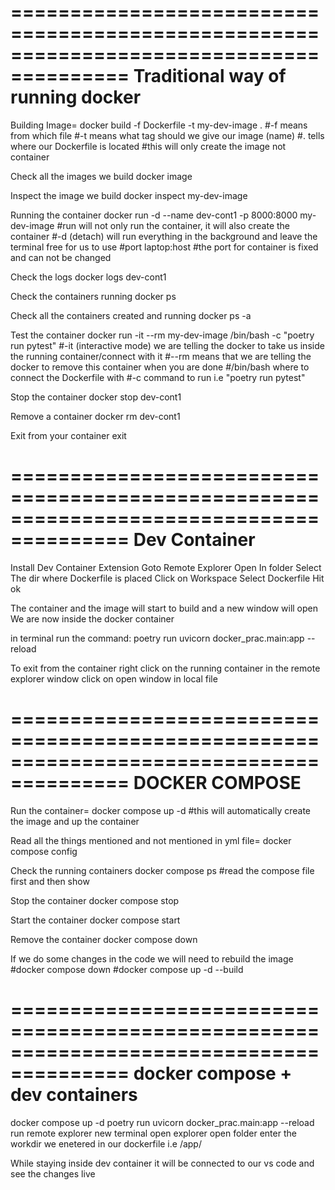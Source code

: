 ========================================================================================
Traditional way of running docker
========================================================================================
Building Image=
docker build -f Dockerfile -t my-dev-image .
#-f means from which file
#-t means what tag should we give our image (name)
#. tells where our Dockerfile is located
#this will only create the image not container


Check all the images we build
docker image


Inspect the image we build
docker inspect my-dev-image


Running the container
docker run -d --name dev-cont1 -p 8000:8000 my-dev-image
#run will not only run the container, it will also create the container
#-d (detach) will run everything in the background and leave the terminal free for us to use
#port laptop:host 
#the port for container is fixed and can not be changed


Check the logs
docker logs dev-cont1


Check the containers running
docker ps


Check all the containers created and running
docker ps -a


Test the container
docker run -it --rm my-dev-image /bin/bash -c "poetry run pytest"
#-it (interactive mode) we are telling the docker to take us inside the running container/connect with it
#--rm means that we are telling the docker to remove this container when you are done
#/bin/bash where to connect the Dockerfile with
#-c command to run i.e "poetry run pytest"


Stop the container
docker stop dev-cont1


Remove a container
docker rm dev-cont1


Exit from your container
exit

========================================================================================
Dev Container
========================================================================================
Install Dev Container Extension
Goto Remote Explorer
Open In folder
Select The dir where Dockerfile is placed
Click on Workspace
Select Dockerfile
Hit ok


The container and the image will start to build and a new window will open
We are now inside the docker container


in terminal run the command:
poetry run uvicorn docker_prac.main:app --reload


To exit from the container
right click on the running container in the remote explorer window
click on open window in local file

========================================================================================
DOCKER COMPOSE
========================================================================================
Run the container=
docker compose up -d
#this will automatically create the image and up the container


Read all the things mentioned and not mentioned in yml file=
docker compose config


Check the running containers
docker compose ps
#read the compose file first and then show


Stop the container
docker compose stop


Start the container
docker compose start


Remove the container
docker compose down


If we do some changes in the code we will need to rebuild the image
#docker compose down
#docker compose up -d --build

========================================================================================
docker compose + dev containers
========================================================================================
docker compose up -d
poetry run uvicorn docker_prac.main:app --reload
run remote explorer
new terminal
open explorer
open folder
enter the workdir we enetered in our dockerfile i.e /app/


While staying inside dev container it will be connected to our vs code and see the changes live